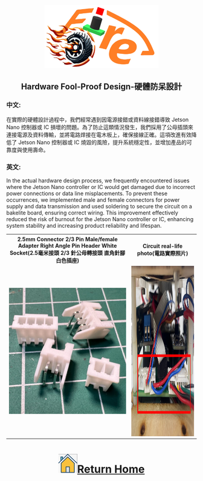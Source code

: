 <div align="center"><img src="../../other/img/logo.png" width="300" alt=" logo"></div>

## <div align="center">Hardware Fool-Proof Design-硬體防呆設計</div>
<div align="center">


</div>

### 中文:
在實際的硬體設計過程中，我們經常遇到因電源接錯或資料線接錯導致 Jetson Nano 控制器或 IC 損壞的問題。為了防止這類情況發生，我們採用了公母插頭來連接電源及資料傳輸，並將電路焊接在電木板上，確保接線正確。這項改進有效降低了 Jetson Nano 控制器或 IC 燒毀的風險，提升系統穩定性，並增加產品的可靠度與使用壽命。
### 英文:
In the actual hardware design process, we frequently encountered issues where the Jetson Nano controller or IC would get damaged due to incorrect power connections or data line misplacements. To prevent these occurrences, we implemented male and female connectors for power supply and data transmission and used soldering to secure the circuit on a bakelite board, ensuring correct wiring. This improvement effectively reduced the risk of burnout for the Jetson Nano controller or IC, enhancing system stability and increasing product reliability and lifespan.
<div align=center>
<table>
<tr>
<th>2.5mm Connector 2/3 Pin Male/female Adapter Right Angle Pin Header White Socket(2.5毫米接頭 2/3 針公母轉接頭 直角針腳 白色插座)</th>
<th>Circuit real-life photo(電路實際照片)</th>
</tr><tr>
<td><img src="./img/pin.jpg" width="450" alt="pin"></td> 
<td><img src="./img/ciruit.png" width="450" height="450" alt="ciruit"></td> 
</tr>
</table>
</div> 

# <div align="center">![HOME](../../other/img/home.png)[Return Home](../../)</div>  
